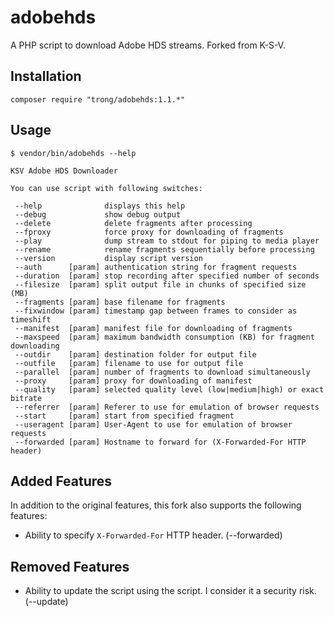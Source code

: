 adobehds
========

A PHP script to download Adobe HDS streams. Forked from K-S-V.

Installation
-----
```
composer require "trong/adobehds:1.1.*"
```

Usage
-----
```
$ vendor/bin/adobehds --help

KSV Adobe HDS Downloader

You can use script with following switches:

 --help              displays this help
 --debug             show debug output
 --delete            delete fragments after processing
 --fproxy            force proxy for downloading of fragments
 --play              dump stream to stdout for piping to media player
 --rename            rename fragments sequentially before processing
 --version           display script version
 --auth      [param] authentication string for fragment requests
 --duration  [param] stop recording after specified number of seconds
 --filesize  [param] split output file in chunks of specified size (MB)
 --fragments [param] base filename for fragments
 --fixwindow [param] timestamp gap between frames to consider as timeshift
 --manifest  [param] manifest file for downloading of fragments
 --maxspeed  [param] maximum bandwidth consumption (KB) for fragment downloading
 --outdir    [param] destination folder for output file
 --outfile   [param] filename to use for output file
 --parallel  [param] number of fragments to download simultaneously
 --proxy     [param] proxy for downloading of manifest
 --quality   [param] selected quality level (low|medium|high) or exact bitrate
 --referrer  [param] Referer to use for emulation of browser requests
 --start     [param] start from specified fragment
 --useragent [param] User-Agent to use for emulation of browser requests
 --forwarded [param] Hostname to forward for (X-Forwarded-For HTTP header)
```

Added Features
--------------
In addition to the original features, this fork also supports the following features:

- Ability to specify `X-Forwarded-For` HTTP header. (--forwarded)


Removed Features
----------------

- Ability to update the script using the script. I consider it a security risk.
  (--update)
